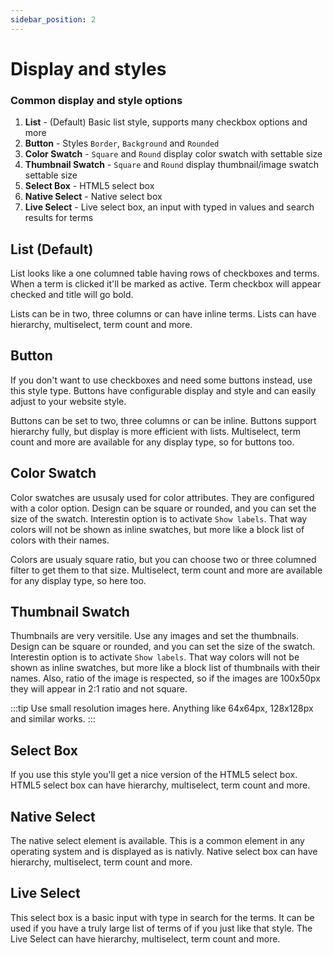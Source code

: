 ```yaml
---
sidebar_position: 2
---
```


# Display and styles

### Common display and style options

1. **List** - (Default) Basic list style, supports many checkbox options and more
2. **Button** - Styles `Border`, `Background` and `Rounded`
3. **Color Swatch** - `Square` and `Round` display color swatch with settable size
4. **Thumbnail Swatch** - `Square` and `Round` display thumbnail/image swatch settable size
5. **Select Box** - HTML5 select box
6. **Native Select** - Native select box
7. **Live Select** - Live select box, an input with typed in values and search results for terms

## List (Default)

List looks like a one columned table having rows of checkboxes and terms. When a term is clicked it'll be marked as active. Term checkbox will appear checked and title will go bold.

Lists can be in two, three columns or can have inline terms. Lists can have hierarchy, multiselect, term count and more.

## Button

If you don't want to use checkboxes and need some buttons instead, use this style type. Buttons have configurable display and style and can easily adjust to your website style.

Buttons can be set to two, three columns or can be inline. Buttons support hierarchy fully, but display is more efficient with lists. Multiselect, term count and more are available for any display type, so for buttons too.

## Color Swatch

Color swatches are ususaly used for color attributes. They are configured with a color option. Design can be square or rounded, and you can set the size of the swatch. Interestin option is to activate `Show labels`. That way colors will not be shown as inline swatches, but more like a block list of colors with their names.

Colors are usualy square ratio, but you can choose two or three columned filter to get them to that size. Multiselect, term count and more are available for any display type, so here too.

## Thumbnail Swatch

Thumbnails are very versitile. Use any images and set the thumbnails. Design can be square or rounded, and you can set the size of the swatch. Interestin option is to activate `Show labels`. That way colors will not be shown as inline swatches, but more like a block list of thumbnails with their names. Also, ratio of the image is respected, so if the images are 100x50px they will appear in 2:1 ratio and not square.

:::tip
Use small resolution images here. Anything like 64x64px, 128x128px and similar works.
:::

## Select Box

If you use this style you'll get a nice version of the HTML5 select box. HTML5 select box can have hierarchy, multiselect, term count and more.

## Native Select

The native select element is available. This is a common element in any operating system and is displayed as is nativly. Native select box can have hierarchy, multiselect, term count and more.

## Live Select

This select box is a basic input with type in search for the terms. It can be used if you have a truly large list of terms of if you just like that style. The Live Select can have hierarchy, multiselect, term count and more.